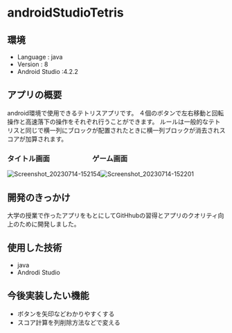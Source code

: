 # androidStudioTetris
## 環境

- Language : java
- Version : 8
- Android Studio :4.2.2

## アプリの概要
android環境で使用できるテトリスアプリです。
４個のボタンで左右移動と回転操作と高速落下の操作をそれぞれ行うことができます。
ルールは一般的なテトリスと同じで横一列にブロックが配置されたときに横一列ブロックが消去されスコアが加算されます。

### タイトル画面　　　　　　ゲーム画面

![Screenshot_20230714-152154](https://github.com/aoki0911/androidStudioTetris/assets/137476182/2b72f7ff-fb85-4e74-af01-d7d3700a65f7)![Screenshot_20230714-152201](https://github.com/aoki0911/androidStudioTetris/assets/137476182/78d4d670-e9bc-452c-a60a-a4f1c274721e)

## 開発のきっかけ
大学の授業で作ったアプリをもとにしてGitHhubの習得とアプリのクオリティ向上のために開発しました。


## 使用した技術
- java
- Androdi Studio

## 今後実装したい機能
- ボタンを矢印などわかりやすくする
- スコア計算を列削除方法などで変える
